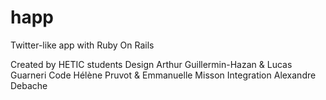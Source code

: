 happ
====
Twitter-like app with Ruby On Rails

Created by HETIC students
Design Arthur Guillermin-Hazan & Lucas Guarneri
Code Hélène Pruvot & Emmanuelle Misson
Integration Alexandre Debache

